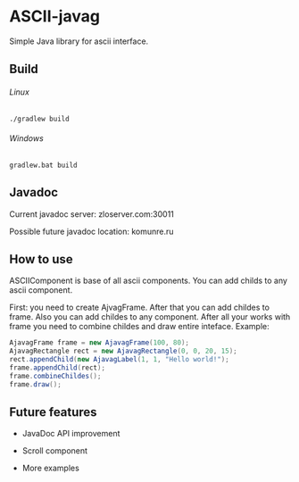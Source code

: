 # ASCII-javag
Simple Java library for ascii interface.

## Build
###### Linux
`./gradlew build`

###### Windows
`gradlew.bat build`

## Javadoc
Current javadoc server: zloserver.com:30011

Possible future javadoc location: komunre.ru

## How to use
ASCIIComponent is base of all ascii components. You can add childs to any ascii component.

First: you need to create AjvagFrame. After that you can add childes to frame. Also you can add childes to any component. After all your works with frame you need to combine childes and draw entire inteface. Example:

```java
AjavagFrame frame = new AjavagFrame(100, 80);
AjavagRectangle rect = new AjavagRectangle(0, 0, 20, 15);
rect.appendChild(new AjavagLabel(1, 1, "Hello world!");
frame.appendChild(rect);
frame.combineChildes();
frame.draw();
````

## Future features
* JavaDoc API improvement

* Scroll component

* More examples
